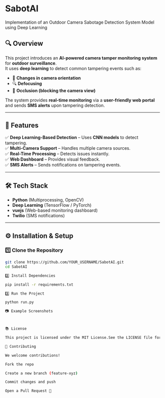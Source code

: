 # SabotAI 
Implementation of an Outdoor Camera Sabotage Detection System Model using Deep Learning

## 🔍 Overview
This project introduces an **AI-powered camera tamper monitoring system** for **outdoor surveillance**.  
It uses **deep learning** to detect common tampering events such as:
- 🔄 **Changes in camera orientation**
- 🔍 **Defocusing**
- 🚧 **Occlusion (blocking the camera view)**

The system provides **real-time monitoring** via a **user-friendly web portal** and sends **SMS alerts** upon tampering detection.

---

## 🚀 Features
✅ **Deep Learning-Based Detection** – Uses **CNN models** to detect tampering.  
✅ **Multi-Camera Support** – Handles multiple camera sources.  
✅ **Real-Time Processing** – Detects issues instantly.  
✅ **Web Dashboard** – Provides visual feedback.  
✅ **SMS Alerts** – Sends notifications on tampering events.  

---

## 🛠️ Tech Stack
- **Python** (Multiprocessing, OpenCV)
- **Deep Learning** (TensorFlow / PyTorch)
- **vuejs** (Web-based monitoring dashboard)
- **Twilio** (SMS notifications)

---

## ⚙️ Installation & Setup
### **1️⃣ Clone the Repository**
```sh
git clone https://github.com/YOUR_USERNAME/SabotAI.git
cd SabotAI

2️⃣ Install Dependencies

pip install -r requirements.txt

3️⃣ Run the Project

python run.py

📷 Example Screenshots



📚 License

This project is licensed under the MIT License.See the LICENSE file for more details.

🤝 Contributing

We welcome contributions!

Fork the repo

Create a new branch (feature-xyz)

Commit changes and push

Open a Pull Request 🚀

